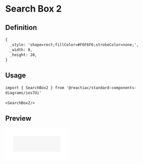 # Search Box 2

## Definition

```
{
  _style: 'shape=rect;fillColor=#F6F6F6;strokeColor=none;',
  _width: 0,
  _height: 20,
}
```

## Usage

```
import { SearchBox2 } from '@reactiac/standard-components-diagrams/ios7Ui'

<SearchBox2/>
```

## Preview

<img src="./search-box-2.png" width="200"/>
